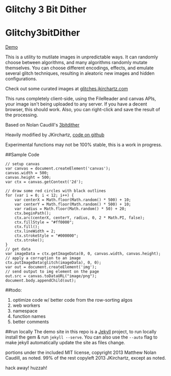 Glitchy 3 Bit Dither
==============

<h1>Glitchy3bitDither</h1>

<a href="http://jkirchartz.com/Glitchy3bitdither" title="Demo" class="minibutton">Demo</a>

<p>This is a utility to mutilate images in unpredictable ways. It can randomly choose between algorithms, and many algorithms randomly mutate themselves.
    You can choose different encodings, effects, and emulate several glitch techniques, resulting in aleatoric new images and hidden configurations.</p>
</p>
<p>Check out some curated images at <a href="http://glitches.jkirchartz.com/">glitches.jkirchartz.com</a></p>
<p>This runs completely client-side, using the FileReader and canvas APIs, your image isn't being uploaded to any server. If you have a decent browser, this should work. Also, you can right-click and save the result of the processing.</p>
<p>Based on Nolan Caudill's <a href="https://github.com/mncaudill/3bitdither">3bitdither</a></p>
<p>Heavily modified by JKirchartz, <a href="https://github.com/jkirchartz/Glitchy3bitdither">code on github</a></p>
<p>Experimental functions may not be 100% stable, this is a work in progress.</p>

##Sample Code

    // setup canvas
    var canvas = document.createElement('canvas');
    canvas.width = 500;
    canvas.height = 500;
    var ctx = canvas.getContext('2d');

    // draw some red circles with black outlines
    for (var i = 0; i < 12; i++) {
        var centerX = Math.floor(Math.random() * 500) + 10;
        var centerY = Math.floor(Math.random() * 500) + 10;
        var radius = Math.floor(Math.random() * 50) + 20;
        ctx.beginPath();
        ctx.arc(centerX, centerY, radius, 0, 2 * Math.PI, false);
        ctx.fillStyle = "#ff0000";
        ctx.fill();
        ctx.lineWidth = 2;
        ctx.strokeStyle = "#000000";
        ctx.stroke();
    }
    // get data
    var imageData = ctx.getImageData(0, 0, canvas.width, canvas.height);
    // apply a corruption to an image
    ctx.putImageData(glitch(imageData), 0, 0);
    var out = document.createElement('img');
    // send output to img element on the page
    out.src = canvas.toDataURL("image/png");
    document.body.appendChild(out);


##todo:
1. optimize code w/ better code from the row-sorting algos
2. web workers
3. namespace
4. function names
5. better comments

##run locally
The demo site in this repo is a [Jekyll](http://jekyllrb.com) project, to run locally install the gem &amp; run `jekyll --serve`.
You can also use the `--auto` flag to make jekyll automatically update the site as files change.

portions under the included MIT license, copyright 2013 Matthew Nolan Caudill, as noted.
99% of the rest copyleft 2013 JKirchartz, except as noted.

hack away! huzzah!


